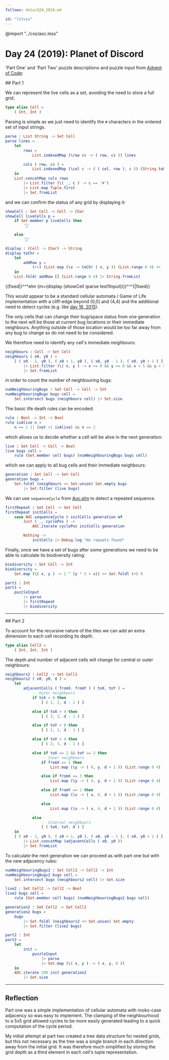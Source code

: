 ```yaml
---
follows: data/d24_2019.md

id: "litvis"
---
```


@import "../css/aoc.less"

# Day 24 (2019): Planet of Discord

'Part One' and 'Part Two' puzzle descriptions and puzzle input from [Advent of Code](https://adventofcode.com/2019/day/24):

## Part 1

We can represent the live cells as a set, avoiding the need to store a full grid.

```elm {l}
type alias Cell =
    ( Int, Int )
```

Parsing is simple as we just need to identify the `#` characters in the ordered set of input strings.

```elm {l}
parse : List String -> Set Cell
parse lines =
    let
        rows =
            List.indexedMap (\row cs -> ( row, cs )) lines

        cols ( row, cs ) =
            List.indexedMap (\col c -> ( ( col, row ), c )) (String.toList cs)
    in
    List.concatMap cols rows
        |> List.filter (\( _, c ) -> c == '#')
        |> List.map Tuple.first
        |> Set.fromList
```

and we can confirm the status of any grid by displaying it:

```elm {l}
showCell : Set Cell -> Cell -> Char
showCell liveCells p =
    if Set.member p liveCells then
        '🐞'

    else
        '🌱'
```

```elm {l}
display : (Cell -> Char) -> String
display toChr =
    let
        addRow y =
            (++) (List.map (\x -> toChr ( x, y )) (List.range 0 4) ++ [ '\n' ])
    in
    List.foldr addRow [] (List.range 0 4) |> String.fromList
```

{(fixed|}^^^elm {m=(display (showCell (parse test1Input)))}^^^{|fixed)}

This would appear to be a standard cellular automata / Game of Life implementation with a cliff-edge beyond (0,0) and (4,4) and the additional need to detect cycles (e.g. like [day 18, 2015](../2015/d18_2015.md)).

The only cells that can change their bug/space status from one generation to the next will be those at current bug locations or their immediate neighbours. Anything outside of those location would be too far away from any bug to change so do not need to be considered.

We therefore need to identify any cell's immediate neighbours:

```elm {l}
neighbours : Cell -> Set Cell
neighbours ( x0, y0 ) =
    [ ( x0 - 1, y0 ), ( x0 + 1, y0 ), ( x0, y0 - 1 ), ( x0, y0 + 1 ) ]
        |> List.filter (\( x, y ) -> x >= 0 && y >= 0 && x < 5 && y < 5)
        |> Set.fromList
```

in order to count the number of neighbouring bugs:

```elm {l}
numNeighbouringBugs : Set Cell -> Cell -> Int
numNeighbouringBugs bugs cell =
    Set.intersect bugs (neighbours cell) |> Set.size
```

The basic life death rules can be encoded:

```elm {l}
rule : Bool -> Int -> Bool
rule isAlive n =
    n == 1 || (not <| isAlive) && n == 2
```

which allows us to decide whether a cell will be alive in the next generation:

```elm {l}
live : Set Cell -> Cell -> Bool
live bugs cell =
    rule (Set.member cell bugs) (numNeighbouringBugs bugs cell)
```

which we can apply to all bug cells and their immediate neighbours:

```elm {l}
generation : Set Cell -> Set Cell
generation bugs =
    Set.foldl (neighbours >> Set.union) Set.empty bugs
        |> Set.filter (live bugs)
```

We can use `sequenceCycle` from [Aoc.elm](../src/Aoc.md) to detect a repeated sequence.

```elm {l}
firstRepeat : Set Cell -> Set Cell
firstRepeat initCells =
    case AOC.sequenceCycle 0 initCells generation of
        Just ( _, cyclePos ) ->
            AOC.iterate cyclePos initCells generation

        Nothing ->
            initCells |> Debug.log "No repeats found"
```

Finally, once we have a set of bugs after some generations we need to be able to calculate its biodiversity rating:

```elm {l}
biodiversity : Set Cell -> Int
biodiversity =
    Set.map (\( x, y ) -> 2 ^ (y * 5 + x)) >> Set.foldl (+) 0
```

```elm {l r}
part1 : Int
part1 =
    puzzleInput
        |> parse
        |> firstRepeat
        |> biodiversity
```

---

## Part 2

To account for the recursive nature of the tiles we can add an extra dimension to each cell recording its depth.

```elm {l}
type alias Cell2 =
    ( Int, Int, Int )
```

The depth and number of adjacent cells will change for central or outer neighbours:

```elm {l}
neighbours2 : Cell2 -> Set Cell2
neighbours2 ( x0, y0, d ) =
    let
        adjacentCells ( fromX, fromY ) ( toX, toY ) =
            -- Outer neighbours
            if toX < 0 then
                [ ( 1, 2, d - 1 ) ]

            else if toX > 4 then
                [ ( 3, 2, d - 1 ) ]

            else if toY < 0 then
                [ ( 2, 1, d - 1 ) ]

            else if toY > 4 then
                [ ( 2, 3, d - 1 ) ]

            else if toX == 2 && toY == 2 then
                -- Inner neighbours
                if fromX == 1 then
                    List.map (\y -> ( 0, y, d + 1 )) (List.range 0 4)

                else if fromX == 3 then
                    List.map (\y -> ( 4, y, d + 1 )) (List.range 0 4)

                else if fromY == 1 then
                    List.map (\x -> ( x, 0, d + 1 )) (List.range 0 4)

                else
                    List.map (\x -> ( x, 4, d + 1 )) (List.range 0 4)

            else
                -- Internal neighbours
                [ ( toX, toY, d ) ]
    in
    [ ( x0 - 1, y0 ), ( x0 + 1, y0 ), ( x0, y0 - 1 ), ( x0, y0 + 1 ) ]
        |> List.concatMap (adjacentCells ( x0, y0 ))
        |> Set.fromList
```

To calculate the next generation we can proceed as with part one but with the new adjacency rules:

```elm {l}
numNeighbouringBugs2 : Set Cell2 -> Cell2 -> Int
numNeighbouringBugs2 bugs cell =
    Set.intersect bugs (neighbours2 cell) |> Set.size
```

```elm {l}
live2 : Set Cell2 -> Cell2 -> Bool
live2 bugs cell =
    rule (Set.member cell bugs) (numNeighbouringBugs2 bugs cell)
```

```elm {l}
generation2 : Set Cell2 -> Set Cell2
generation2 bugs =
    bugs
        |> Set.foldl (neighbours2 >> Set.union) Set.empty
        |> Set.filter (live2 bugs)
```

```elm {l r}
part2 : Int
part2 =
    let
        init =
            puzzleInput
                |> parse
                |> Set.map (\( x, y ) -> ( x, y, 0 ))
    in
    AOC.iterate 200 init generation2
        |> Set.size
```

---

## Reflection

Part one was a simple implementation of cellular automata with rooks-case adjacency so was easy to implement. The clamping of the neighbourhood to a 5x5 grid allowed cycles to be more easily generated leading to a quick computation of the cycle period.

My initial attempt at part two created a tree data structure for nested grids, but this not necessary as the tree was a single branch in each direction away from the initial grid. It was therefore much simplified by storing the grid depth as a third element in each cell's tuple representation.
